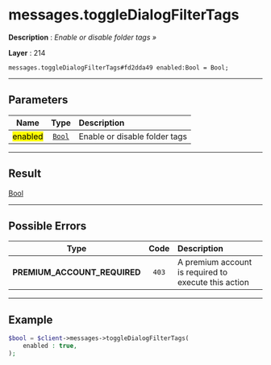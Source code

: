 # messages.toggleDialogFilterTags

**Description** : *Enable or disable folder tags &raquo;*

**Layer** : 214

```tl
messages.toggleDialogFilterTags#fd2dda49 enabled:Bool = Bool;
```

---

## Parameters

| Name | Type | Description |
| :---: | :---: | :--- |
| <mark>enabled</mark> | [`Bool`](type/Bool) | Enable or disable folder tags |

---

## Result

[Bool](type/Bool)

---

## Possible Errors

| Type | Code | Description |
| :---: | :---: | :--- |
| **PREMIUM_ACCOUNT_REQUIRED** | `403` | A premium account is required to execute this action |

---

## Example

```php
$bool = $client->messages->toggleDialogFilterTags(
	enabled : true,
);
```
